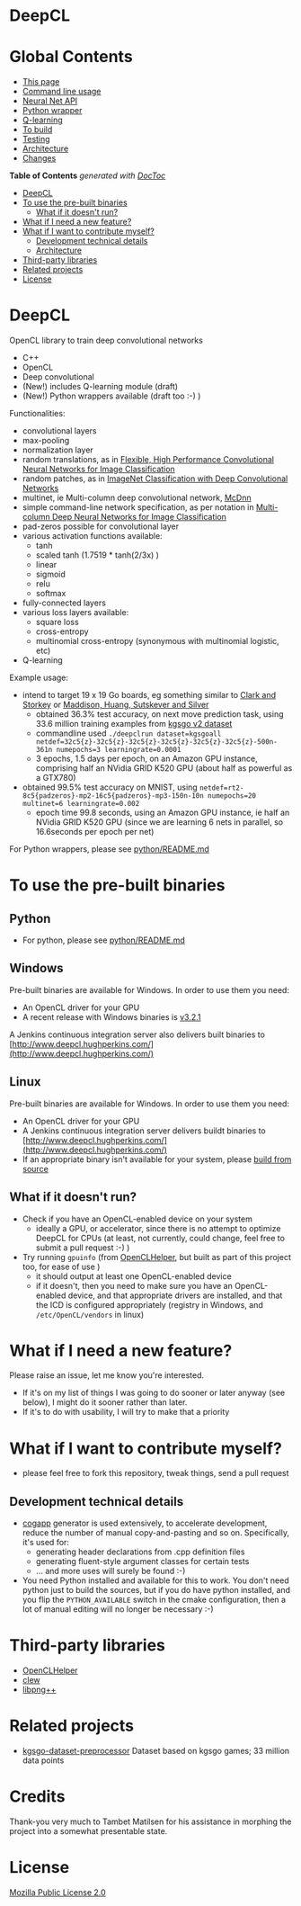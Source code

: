   DeepCL
==========

Global Contents
===============

- [This page](doc/README.md)
- [Command line usage](doc/Commandline.md)
- [Neural Net API](doc/NeuralNetAPI.md)
- [Python wrapper](python/README.md)
- [Q-learning](doc/QLearning.md)
- [To build](doc/Build.md)
- [Testing](doc/Testing.md)
- [Architecture](doc/Architecture.md)
- [Changes](doc/Changes.md)

<!-- START doctoc generated TOC please keep comment here to allow auto update -->
<!-- DON'T EDIT THIS SECTION, INSTEAD RE-RUN doctoc TO UPDATE -->
**Table of Contents**  *generated with [DocToc](https://github.com/thlorenz/doctoc)*

- [DeepCL](#deepcl)
- [To use the pre-built binaries](#to-use-the-pre-built-binaries)
  - [What if it doesn't run?](#what-if-it-doesnt-run)
- [What if I need a new feature?](#what-if-i-need-a-new-feature)
- [What if I want to contribute myself?](#what-if-i-want-to-contribute-myself)
  - [Development technical details](#development-technical-details)
  - [Architecture](#architecture)
- [Third-party libraries](#third-party-libraries)
- [Related projects](#related-projects)
- [License](#license)

<!-- END doctoc generated TOC please keep comment here to allow auto update -->

DeepCL
==========

OpenCL library to train deep convolutional networks
- C++
- OpenCL
- Deep convolutional
- (New!) includes Q-learning module (draft)
- (New!) Python wrappers available (draft too :-) )

Functionalities:
* convolutional layers
* max-pooling
* normalization layer
* random translations, as in [Flexible, High Performance Convolutional Neural Networks for Image Classification](http://ijcai.org/papers11/Papers/IJCAI11-210.pdf)
* random patches, as in [ImageNet Classification with Deep Convolutional Networks](http://papers.nips.cc/paper/4824-imagenet-classification-with-deep-convolutional-neural-networks)
* multinet, ie Multi-column deep convolutional network, [McDnn](http://arxiv.org/pdf/1202.2745.pdf)
* simple command-line network specification, as per notation in [Multi-column Deep Neural Networks for Image Classification](http://arxiv.org/pdf/1202.2745.pdf)
* pad-zeros possible for convolutional layer
* various activation functions available:
  * tanh
  * scaled tanh (1.7519 * tanh(2/3x) )
  * linear
  * sigmoid
  * relu
  * softmax
* fully-connected layers
* various loss layers available:
  * square loss
  * cross-entropy
  * multinomial cross-entropy (synonymous with multinomial logistic, etc)
* Q-learning

Example usage:
- intend to target 19 x 19 Go boards, eg something similar to [Clark and Storkey](http://arxiv.org/abs/1412.3409) or [Maddison, Huang, Sutskever and Silver](http://arxiv.org/abs/1412.6564)
  - obtained 36.3% test accuracy, on next move prediction task, using 33.6 million training examples from [kgsgo v2 dataset](https://github.com/hughperkins/kgsgo-dataset-preprocessor)
  - commandline used `./deepclrun dataset=kgsgoall netdef=32c5{z}-32c5{z}-32c5{z}-32c5{z}-32c5{z}-32c5{z}-500n-361n numepochs=3 learningrate=0.0001`
  - 3 epochs, 1.5 days per epoch, on an Amazon GPU instance, comprising half an NVidia GRID K520 GPU (about half as powerful as a GTX780)
- obtained 99.5% test accuracy on MNIST, using `netdef=rt2-8c5{padzeros}-mp2-16c5{padzeros}-mp3-150n-10n numepochs=20 multinet=6 learningrate=0.002`
  - epoch time 99.8 seconds, using an Amazon GPU instance, ie half an NVidia GRID K520 GPU (since we are learning 6 nets in parallel, so 16.6seconds per epoch per net)

For Python wrappers, please see [python/README.md](python/README.md)

# To use the pre-built binaries

## Python

* For python, please see [python/README.md](python/README.md)

## Windows

Pre-built binaries are available for Windows.  In order to use them you need:
* An OpenCL driver for your GPU
* A recent release with Windows binaries is [v3.2.1](https://github.com/hughperkins/DeepCL/releases/tag/v3.2.1)

 A Jenkins continuous integration server also delivers built binaries to [http://www.deepcl.hughperkins.com/](http://www.deepcl.hughperkins.com/)

## Linux

Pre-built binaries are available for Windows.  In order to use them you need:
* An OpenCL driver for your GPU
* A Jenkins continuous integration server delivers buildt binaries to [http://www.deepcl.hughperkins.com/](http://www.deepcl.hughperkins.com/)
* If an appropriate binary isn't available for your system, please [build from source](doc/Build.md)

## What if it doesn't run?

* Check if you have an OpenCL-enabled device on your system
  * ideally a GPU, or accelerator, since there is no attempt to optimize DeepCL for CPUs (at least, not currently, could change, feel free to submit a pull request :-) )
* Try running `gpuinfo` (from [OpenCLHelper](https://github.com/hughperkins/OpenCLHelper), but built as part of this project too, for ease of use )
  * it should output at least one OpenCL-enabled device
  * if it doesn't, then you need to make sure you have an OpenCL-enabled device, and that appropriate drivers are installed, and that the ICD is configured appropriately (registry in Windows, and `/etc/OpenCL/vendors` in linux)

# What if I need a new feature?

Please raise an issue, let me know you're interested.
* If it's on my list of things I was going to do sooner or later anyway (see below), I might do it sooner rather than later.
* If it's to do with usability, I will try to make that a priority

What if I want to contribute myself?
=================

- please feel free to fork this repository, tweak things, send a pull request

## Development technical details
* [cogapp](http://nedbatchelder.com/code/cog/) generator is used extensively, to accelerate development, reduce the number of manual copy-and-pasting and so on.  Specifically, it's used for:
  * generating header declarations from .cpp definition files
  * generating fluent-style argument classes for certain tests
  * ... and more uses will surely be found :-)
* You need Python installed and available for this to work.  You don't need python just to
build the sources, but if you do have python installed, and you flip the `PYTHON_AVAILABLE` switch in the 
cmake configuration, then a lot of manual editing will no longer be necessary :-)

Third-party libraries
=====================

* [OpenCLHelper](https://github.com/hughperkins/OpenCLHelper)
* [clew](https://github.com/martijnberger/clew)
* [libpng++](http://www.nongnu.org/pngpp/doc/0.2.1/)

Related projects
================

* [kgsgo-dataset-preprocessor](https://github.com/hughperkins/kgsgo-dataset-preprocessor) Dataset based on kgsgo games; 33 million data points

Credits
=======

Thank-you very much to Tambet Matilsen for his assistance in morphing the project into a somewhat presentable state.

License
=======

[Mozilla Public License 2.0](http://mozilla.org/MPL/2.0/)


